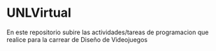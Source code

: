 # UNLVirtual
En este repositorio subire las actividades/tareas de programacion que realice para la carrear de Diseño de Videojuegos
